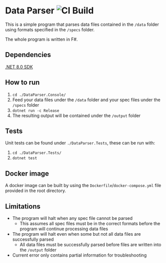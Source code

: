 # Data Parser ![CI Build](https://github.com/rexcfnghk/data-parser/actions/workflows/dotnet.yml/badge.svg)

This is a simple program that parses data files contained in the `/data` folder using formats specified in the `/specs` folder.

The whole program is written in F#.

## Dependencies

[.NET 8.0 SDK](https://dotnet.microsoft.com/en-us/download/visual-studio-sdks)

## How to run

1. `cd ./DataParser.Console/`
2. Feed your data files under the `/data` folder and your spec files under the `/specs` folder
3. `dotnet run -c Release`
4. The resulting output will be contained under the `/output` folder

## Tests

Unit tests can be found under `./DataParser.Tests`, these can be run with:

1. `cd ./DataParser.Tests/`
2. `dotnet test`

## Docker image

A docker image can be built by using the `Dockerfile`/`docker-compose.yml` file provided in the root directory.

## Limitations

- The program will halt when any spec file cannot be parsed
  - This assumes all spec files must be in the correct formats before the program will continue processing data files
- The program will halt even when some but not all data files are successfully parsed
  - All data files must be successfully parsed before files are written into the `/output` folder
- Current error only contains partial information for troubleshooting
